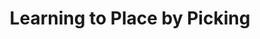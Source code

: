 ---
title: Learning to Place by Picking
order: 8
img:
publications:
  - date: 2023-12-04
    img: /assets/images/lpp-thumb.png
    vid:
    title: "Working Backwards: Learning to Place by Picking"
    authors: "Oliver Limoyo, Abhisek Konar, <b>Trevor Ablett</b>, Jonathan Kelly, Francois R. Hogan, Gregory Dudek"
    venue: "arXiv:2312.02352"
    note:
    doi: https://doi.org/10.48550/arXiv.2312.02352
    links:
        preprint: https://arxiv.org/abs/2312.02352
---